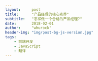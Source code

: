 ```yaml
---
layout:     post
title:      "产品经理的核心素养"
subtitle:   "怎样做一个合格的产品经理?"
date:       2018-02-01
author:     "whurock"
header-img: "img/post-bg-js-version.jpg"
tags:
    - 前端开发
    - JavaScript
    - 翻译
---
```


